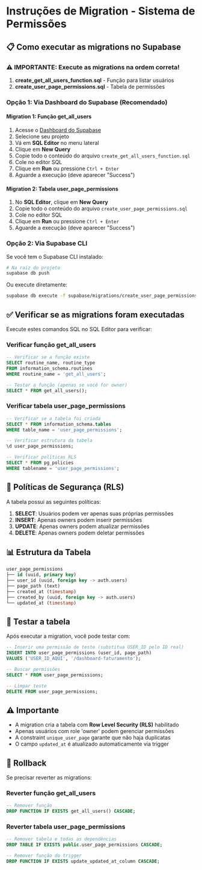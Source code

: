# Instruções de Migration - Sistema de Permissões

## 📋 Como executar as migrations no Supabase

### ⚠️ IMPORTANTE: Execute as migrations na ordem correta!

1. **create_get_all_users_function.sql** - Função para listar usuários
2. **create_user_page_permissions.sql** - Tabela de permissões

### Opção 1: Via Dashboard do Supabase (Recomendado)

#### Migration 1: Função get_all_users

1. Acesse o [Dashboard do Supabase](https://app.supabase.com)
2. Selecione seu projeto
3. Vá em **SQL Editor** no menu lateral
4. Clique em **New Query**
5. Copie todo o conteúdo do arquivo `create_get_all_users_function.sql`
6. Cole no editor SQL
7. Clique em **Run** ou pressione `Ctrl + Enter`
8. Aguarde a execução (deve aparecer "Success")

#### Migration 2: Tabela user_page_permissions

1. No **SQL Editor**, clique em **New Query**
2. Copie todo o conteúdo do arquivo `create_user_page_permissions.sql`
3. Cole no editor SQL
4. Clique em **Run** ou pressione `Ctrl + Enter`
5. Aguarde a execução (deve aparecer "Success")

### Opção 2: Via Supabase CLI

Se você tem o Supabase CLI instalado:

```bash
# Na raiz do projeto
supabase db push
```

Ou execute diretamente:

```bash
supabase db execute -f supabase/migrations/create_user_page_permissions.sql
```

## ✅ Verificar se as migrations foram executadas

Execute estes comandos SQL no SQL Editor para verificar:

### Verificar função get_all_users

```sql
-- Verificar se a função existe
SELECT routine_name, routine_type
FROM information_schema.routines
WHERE routine_name = 'get_all_users';

-- Testar a função (apenas se você for owner)
SELECT * FROM get_all_users();
```

### Verificar tabela user_page_permissions

```sql
-- Verificar se a tabela foi criada
SELECT * FROM information_schema.tables
WHERE table_name = 'user_page_permissions';

-- Verificar estrutura da tabela
\d user_page_permissions;

-- Verificar políticas RLS
SELECT * FROM pg_policies
WHERE tablename = 'user_page_permissions';
```

## 🔐 Políticas de Segurança (RLS)

A tabela possui as seguintes políticas:

1. **SELECT**: Usuários podem ver apenas suas próprias permissões
2. **INSERT**: Apenas owners podem inserir permissões
3. **UPDATE**: Apenas owners podem atualizar permissões
4. **DELETE**: Apenas owners podem deletar permissões

## 📊 Estrutura da Tabela

```sql
user_page_permissions
├── id (uuid, primary key)
├── user_id (uuid, foreign key -> auth.users)
├── page_path (text)
├── created_at (timestamp)
├── created_by (uuid, foreign key -> auth.users)
└── updated_at (timestamp)
```

## 🧪 Testar a tabela

Após executar a migration, você pode testar com:

```sql
-- Inserir uma permissão de teste (substitua USER_ID pelo ID real)
INSERT INTO user_page_permissions (user_id, page_path)
VALUES ('USER_ID_AQUI', '/dashboard-faturamento');

-- Buscar permissões
SELECT * FROM user_page_permissions;

-- Limpar teste
DELETE FROM user_page_permissions;
```

## ⚠️ Importante

- A migration cria a tabela com **Row Level Security (RLS)** habilitado
- Apenas usuários com role 'owner' podem gerenciar permissões
- A constraint `unique_user_page` garante que não haja duplicatas
- O campo `updated_at` é atualizado automaticamente via trigger

## 🔄 Rollback

Se precisar reverter as migrations:

### Reverter função get_all_users

```sql
-- Remover função
DROP FUNCTION IF EXISTS get_all_users() CASCADE;
```

### Reverter tabela user_page_permissions

```sql
-- Remover tabela e todas as dependências
DROP TABLE IF EXISTS public.user_page_permissions CASCADE;

-- Remover função do trigger
DROP FUNCTION IF EXISTS update_updated_at_column CASCADE;
```
